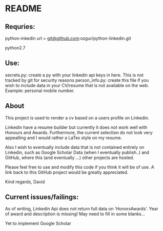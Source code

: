 README
=============

Requries:
-------
python-inkedin url = git@github.com:ozgur/python-linkedin.git

python2.7

Use:
-------
secrets.py: create a py with your linkedin api keys in here. This is not tracked by git for security reasons
person_info.py: create this file if you wish to include data in your CV/resume that is not available on the web. Example: personal mobile number.


About
-------
This project is used to render a cv based on a users profile on Linkedin.

Linkedin have a resume builder but currently it does not work well with Honours and Awards.
Furthermore, the current selection do not look very appealling and I would rather a LaTex style on my resume.

Also I wish to eventually include data that is not contained entirely on Linkedin, such as Google Scholar Data (when I eventually publish..) and GitHub, where this (and eventually ...) other projects are hosted.

Please feel free to use and modify this code if you think it will be of use. A link back to this GitHub project would be greatly appreciated.

Kind regards,
David


Current issues/failings:
---------------------
As of writing, Linkedin Api does not return full data on 'HonorsAwards'. Year of award and description is missing! May need to fill in some blanks...

Yet to implement Google Scholar
